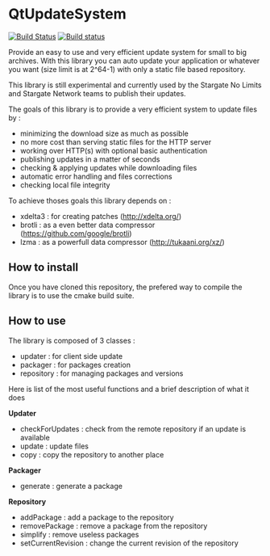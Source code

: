 QtUpdateSystem
==============

[![Build Status](https://travis-ci.org/Speedy37/QtUpdateSystem.svg?branch=master)](https://travis-ci.org/Speedy37/QtUpdateSystem)
[![Build status](https://ci.appveyor.com/api/projects/status/59rt25d8yub65j87/branch/master?svg=true)](https://ci.appveyor.com/project/Speedy37/qtupdatesystem/branch/master)

Provide an easy to use and very efficient update system for small to big archives.
With this library you can auto update your application or whatever you want (size limit is at 2^64-1) with only a static file based repository.

This library is still experimental and currently used by the Stargate No Limits and Stargate Network teams to publish their updates.

The goals of this library is to provide a very efficient system to update files by :
 - minimizing the download size as much as possible
 - no more cost than serving static files for the HTTP server
 - working over HTTP(s) with optional basic authentication
 - publishing updates in a matter of seconds
 - checking & applying updates while downloading files
 - automatic error handling and files corrections
 - checking local file integrity

To achieve thoses goals this library depends on :
 - xdelta3 : for creating patches (http://xdelta.org/)
 - brotli : as a even better data compressor (https://github.com/google/brotli)
 - lzma : as a powerfull data compressor (http://tukaani.org/xz/)

How to install
--------------

Once you have cloned this repository, the prefered way to compile the library is to use the cmake build suite.

How to use
--------------

The library is composed of 3 classes :
 - updater : for client side update
 - packager : for packages creation
 - repository : for managing packages and versions

Here is list of the most useful functions and a brief description of what it does

**Updater**
 - checkForUpdates : check from the remote repository if an update is available
 - update : update files
 - copy : copy the repository to another place

**Packager**
 - generate : generate a package

**Repository**
 - addPackage : add a package to the repository
 - removePackage : remove a package from the repository
 - simplify : remove useless packages
 - setCurrentRevision : change the current revision of the repository
